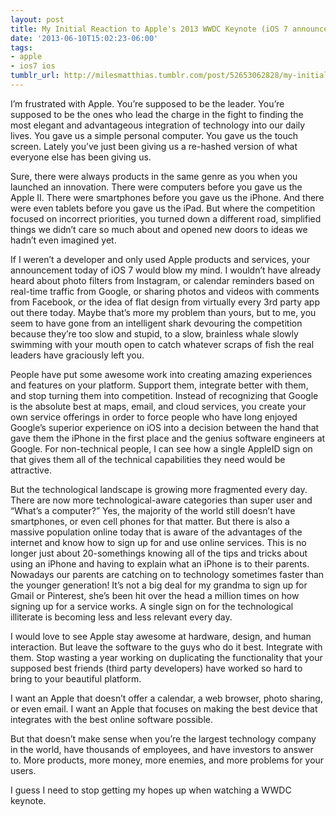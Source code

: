 ```yaml
---
layout: post
title: My Initial Reaction to Apple's 2013 WWDC Keynote (iOS 7 announcement)
date: '2013-06-10T15:02:23-06:00'
tags:
- apple
- ios7 ios
tumblr_url: http://milesmatthias.tumblr.com/post/52653062828/my-initial-reaction-to-apples-2013-wwdc-keynote-ios-7
---
```

I’m frustrated with Apple. You’re supposed to be the leader. You’re supposed to be the ones who lead the charge in the fight to finding the most elegant and advantageous integration of technology into our daily lives. You gave us a simple personal computer. You gave us the touch screen. Lately you’ve just been giving us a re-hashed version of what everyone else has been giving us.

Sure, there were always products in the same genre as you when you launched an innovation. There were computers before you gave us the Apple II. There were smartphones before you gave us the iPhone. And there were even tablets before you gave us the iPad. But where the competition focused on incorrect priorities, you turned down a different road, simplified things we didn’t care so much about and opened new doors to ideas we hadn’t even imagined yet.

If I weren’t a developer and only used Apple products and services, your announcement today of iOS 7 would blow my mind. I wouldn’t have already heard about photo filters from Instagram, or calendar reminders based on real-time traffic from Google, or sharing photos and videos with comments from Facebook, or the idea of flat design from virtually every 3rd party app out there today. Maybe that’s more my problem than yours, but to me, you seem to have gone from an intelligent shark devouring the competition because they’re too slow and stupid, to a slow, brainless whale slowly swimming with your mouth open to catch whatever scraps of fish the real leaders have graciously left you.

People have put some awesome work into creating amazing experiences and features on your platform. Support them, integrate better with them, and stop turning them into competition. Instead of recognizing that Google is the absolute best at maps, email, and cloud services, you create your own service offerings in order to force people who have long enjoyed Google’s superior experience on iOS into a decision between the hand that gave them the iPhone in the first place and the genius software engineers at Google. For non-technical people, I can see how a single AppleID sign on that gives them all of the technical capabilities they need would be attractive.

But the technological landscape is growing more fragmented every day. There are now more technological-aware categories than super user and “What’s a computer?” Yes, the majority of the world still doesn’t have smartphones, or even cell phones for that matter. But there is also a massive population online today that is aware of the advantages of the internet and know how to sign up for and use online services. This is no longer just about 20-somethings knowing all of the tips and tricks about using an iPhone and having to explain what an iPhone is to their parents. Nowadays our parents are catching on to technology sometimes faster than the younger generation! It’s not a big deal for my grandma to sign up for Gmail or Pinterest, she’s been hit over the head a million times on how signing up for a service works. A single sign on for the technological illiterate is becoming less and less relevant every day.

I would love to see Apple stay awesome at hardware, design, and human interaction. But leave the software to the guys who do it best. Integrate with them. Stop wasting a year working on duplicating the functionality that your supposed best friends (third party developers) have worked so hard to bring to your beautiful platform.

I want an Apple that doesn’t offer a calendar, a web browser, photo sharing, or even email. I want an Apple that focuses on making the best device that integrates with the best online software possible.

But that doesn’t make sense when you’re the largest technology company in the world, have thousands of employees, and have investors to answer to. More products, more money, more enemies, and more problems for your users.

I guess I need to stop getting my hopes up when watching a WWDC keynote.
